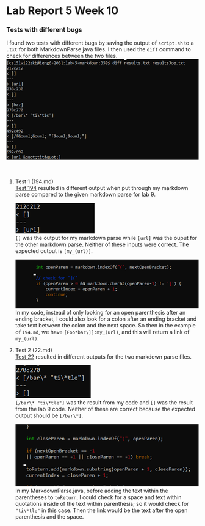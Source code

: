 # Lab Report 5 Week 10

### Tests with different bugs
I found two tests with different bugs by saving the output of `script.sh` to a `.txt` for both MarkdownParse java files. I then used the `diff` command to check for differences between the two files.  
![image](Lab5Images/image1.png)  
  
<br/> 

1. Test 1 (194.md)  
    [Test 194](https://github.com/ucsd-cse15l-w22/markdown-parse/blob/main/test-files/194.md) resulted in different output when put through my markdown parse compared to the given markdown parse for lab 9.  

    ![image](Lab5Images/image2.png)  
    `[]` was the output for my markdown parse while `[url]` was the ouput for the other markdown parse. Neither of these inputs were correct. The expected output is `[my_(url)]`. 

    ![image](Lab5Images/image3.png)  
    In my code, instead of only looking for an open parenthesis after an ending bracket, I could also look for a colon after an ending bracket and take text between the colon and the next space. So then in the example of `194.md`, we have `[Foo*bar\]]:my_(url)`, and this will return a link of `my_(url)`.

2. Test 2 (22.md)  
    [Test 22](https://github.com/ucsd-cse15l-w22/markdown-parse/blob/main/test-files/22.md) resulted in different outputs for the two markdown parse files. 

    ![image](Lab5Images/image4.png)  
    `[/bar\* "ti\*tle"]` was the result from my code and `[]` was the result from the lab 9 code. Neither of these are correct because the expected output should be `[/bar\*]`.  

    ![image](Lab5Images/image5.png)  
    In my MarkdownParse.java, before adding the text within the parentheses to `toReturn`, I could check for a space and text within quotations inside of the text within parenthesis; so it would check for `"ti\*tle"` in this case. Then the link would be the text after the open parenthesis and the space. 